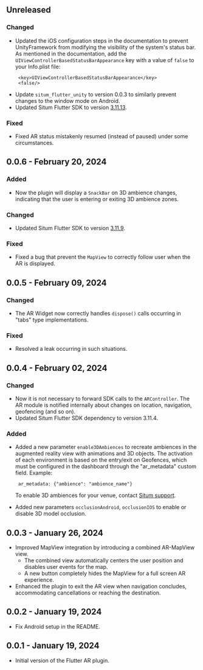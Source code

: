 ## Unreleased

### Changed

- Updated the iOS configuration steps in the documentation to prevent UnityFramework from modifying
  the visibility of the system's status bar. As mentioned in the documentation, add the
  `UIViewControllerBasedStatusBarAppearance` key with a value of `false` to your Info.plist file:
  ```
   <key>UIViewControllerBasedStatusBarAppearance</key>
   <false/>
   ```
- Update `situm_flutter_unity` to version 0.0.3 to similarly prevent changes to the window mode on
  Android.
- Updated Situm Flutter SDK to
  version [3.11.13](https://situm.com/docs/flutter-sdk-changelog/#version-31113--february-23-2024).

### Fixed

- Fixed AR status mistakenly resumed (instead of paused) under some circumstances.

## 0.0.6 - February 20, 2024

### Added

- Now the plugin will display a `SnackBar` on 3D ambience changes, indicating that the user is
  entering or exiting 3D ambience zones.

### Changed

- Updated Situm Flutter SDK to
  version [3.11.9](https://situm.com/docs/flutter-sdk-changelog/#version-3119--february-16-2024).

### Fixed

- Fixed a bug that prevent the `MapView` to correctly follow user when the AR is displayed.

## 0.0.5 - February 09, 2024

### Changed

- The AR Widget now correctly handles `dispose()` calls occurring in "tabs" type implementations.

### Fixed

- Resolved a leak occurring in such situations.

## 0.0.4 - February 02, 2024

### Changed

- Now it is not necessary to forward SDK calls to the `ARController`. The AR module is notified
  internally about changes on location, navigation, geofencing (and so on).
- Updated Situm Flutter SDK dependency to version 3.11.4.

### Added

- Added a new parameter `enable3DAmbiences` to recreate ambiences in the augmented reality view with
  animations and 3D objects. The activation of each environment is based on the entry/exit on
  Geofences, which must be configured in the dashboard through the "ar_metadata" custom field.
  Example:
   ```
    ar_metadata: {"ambience": "ambience_name"}
  ```
  To enable 3D ambiences for your venue, contact [Situm support](mailto:support@situm.com).

- Added new parameters `occlusionAndroid`, `occlusionIOS` to enable or disable 3D model occlusion.

## 0.0.3 - January 26, 2024

- Improved MapView integration by introducing a combined AR-MapView view.
    - The combined view automatically centers the user position and disables user events for the
      map.
    - A new button completely hides the MapView for a full screen AR experience.
- Enhanced the plugin to exit the AR view when navigation concludes, accommodating cancellations or
  reaching the destination.

## 0.0.2 - January 19, 2024

- Fix Android setup in the README.

## 0.0.1 - January 19, 2024

- Initial version of the Flutter AR plugin.
